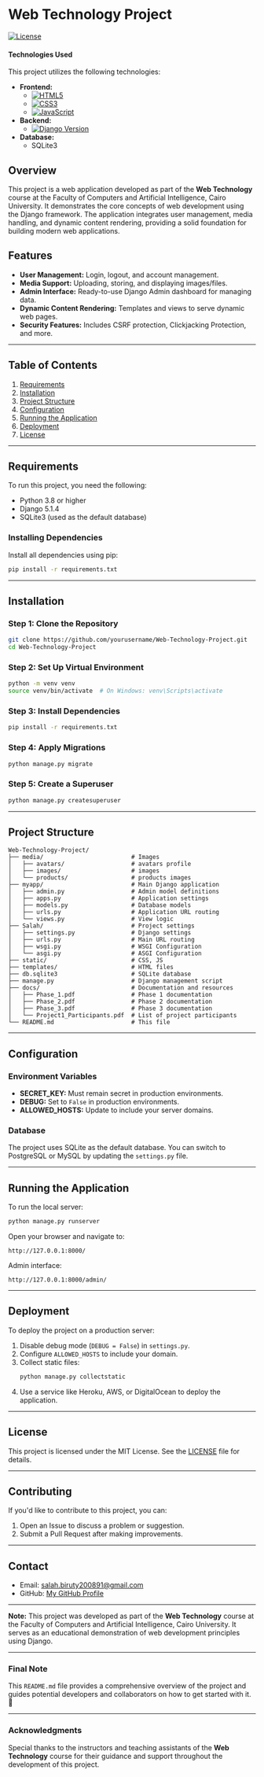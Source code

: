 
# **Web Technology Project**

[![License](https://img.shields.io/badge/license-MIT-green)](#license)



#### **Technologies Used**
This project utilizes the following technologies:
- **Frontend:**
  - [![HTML5](https://img.shields.io/badge/HTML5-E34F26?style=for-the-badge&logo=html5&logoColor=white)](https://developer.mozilla.org/en-US/docs/Web/Guide/HTML/HTML5)
  - [![CSS3](https://img.shields.io/badge/CSS3-1572B6?style=for-the-badge&logo=css3&logoColor=white)](https://developer.mozilla.org/en-US/docs/Web/CSS)
  - [![JavaScript](https://img.shields.io/badge/JavaScript-F7DF1E?style=for-the-badge&logo=javascript&logoColor=black)](https://developer.mozilla.org/en-US/docs/Web/JavaScript)
- **Backend:**
  - [![Django Version](https://img.shields.io/badge/Django-5.1.4-blue)](https://www.djangoproject.com/)
- **Database:**
  - SQLite3




## **Overview**
This project is a web application developed as part of the **Web Technology** course at the Faculty of Computers and Artificial Intelligence, Cairo University. It demonstrates the core concepts of web development using the Django framework. The application integrates user management, media handling, and dynamic content rendering, providing a solid foundation for building modern web applications.

## **Features**
- **User Management:** Login, logout, and account management.
- **Media Support:** Uploading, storing, and displaying images/files.
- **Admin Interface:** Ready-to-use Django Admin dashboard for managing data.
- **Dynamic Content Rendering:** Templates and views to serve dynamic web pages.
- **Security Features:** Includes CSRF protection, Clickjacking Protection, and more.

---

## **Table of Contents**
1. [Requirements](#requirements)
2. [Installation](#installation)
3. [Project Structure](#project-structure)
4. [Configuration](#configuration)
5. [Running the Application](#running-the-application)
6. [Deployment](#deployment)
7. [License](#license)

---

## **Requirements**
To run this project, you need the following:
- Python 3.8 or higher
- Django 5.1.4
- SQLite3 (used as the default database)

### **Installing Dependencies**
Install all dependencies using pip:
```bash
pip install -r requirements.txt
```

---

## **Installation**

### **Step 1: Clone the Repository**
```bash
git clone https://github.com/yourusername/Web-Technology-Project.git
cd Web-Technology-Project
```

### **Step 2: Set Up Virtual Environment**
```bash
python -m venv venv
source venv/bin/activate  # On Windows: venv\Scripts\activate
```

### **Step 3: Install Dependencies**
```bash
pip install -r requirements.txt
```

### **Step 4: Apply Migrations**
```bash
python manage.py migrate
```

### **Step 5: Create a Superuser**
```bash
python manage.py createsuperuser
```

---

## **Project Structure**
```
Web-Technology-Project/
├── media/                         # Images
│   ├── avatars/                   # avatars profile
│   ├── images/                    # images 
│   └── products/                  # products images
├── myapp/                         # Main Django application
│   ├── admin.py                   # Admin model definitions
│   ├── apps.py                    # Application settings
│   ├── models.py                  # Database models
│   ├── urls.py                    # Application URL routing
│   └── views.py                   # View logic
├── Salah/                         # Project settings
│   ├── settings.py                # Django settings
│   ├── urls.py                    # Main URL routing
│   ├── wsgi.py                    # WSGI Configuration
│   └── asgi.py                    # ASGI Configuration
├── static/                        # CSS, JS
├── templates/                     # HTML files
├── db.sqlite3                     # SQLite database
├── manage.py                      # Django management script
├── docs/                          # Documentation and resources
│   ├── Phase_1.pdf                # Phase 1 documentation
│   ├── Phase_2.pdf                # Phase 2 documentation
│   ├── Phase_3.pdf                # Phase 3 documentation
│   └── Project1_Participants.pdf  # List of project participants
└── README.md                      # This file
```

---

## **Configuration**

### **Environment Variables**
- **SECRET_KEY:** Must remain secret in production environments.
- **DEBUG:** Set to `False` in production environments.
- **ALLOWED_HOSTS:** Update to include your server domains.

### **Database**
The project uses SQLite as the default database. You can switch to PostgreSQL or MySQL by updating the `settings.py` file.

---

## **Running the Application**
To run the local server:
```bash
python manage.py runserver
```
Open your browser and navigate to:
```
http://127.0.0.1:8000/
```

Admin interface:
```
http://127.0.0.1:8000/admin/
```

---

## **Deployment**
To deploy the project on a production server:
1. Disable debug mode (`DEBUG = False`) in `settings.py`.
2. Configure `ALLOWED_HOSTS` to include your domain.
3. Collect static files:
   ```bash
   python manage.py collectstatic
   ```
4. Use a service like Heroku, AWS, or DigitalOcean to deploy the application.

---

## **License**
This project is licensed under the MIT License. See the [LICENSE](LICENSE) file for details.

---

## **Contributing**
If you'd like to contribute to this project, you can:
1. Open an Issue to discuss a problem or suggestion.
2. Submit a Pull Request after making improvements.

---

## **Contact**
- Email: salah.biruty200891@gmail.com
- GitHub: [My GitHub Profile](https://github.com/lSEMBA)

---

**Note:** This project was developed as part of the **Web Technology** course at the Faculty of Computers and Artificial Intelligence, Cairo University. It serves as an educational demonstration of web development principles using Django.

---

### **Final Note**
This `README.md` file provides a comprehensive overview of the project and guides potential developers and collaborators on how to get started with it. 🚀

---

### **Acknowledgments**
Special thanks to the instructors and teaching assistants of the **Web Technology** course for their guidance and support throughout the development of this project.

